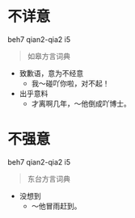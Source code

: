 # 不详意
beh7 qian2-qia2 i5
> 如皋方言词典
- 致歉语，意为不经意
  - 我～碰吖你啦，对不起！
- 出乎意料
  - 才离啊几年，～他倒成吖博士。

# 不强意
beh7 qian2-qia2 i5
> 东台方言词典
- 没想到
  - ～他冒雨赶到。
